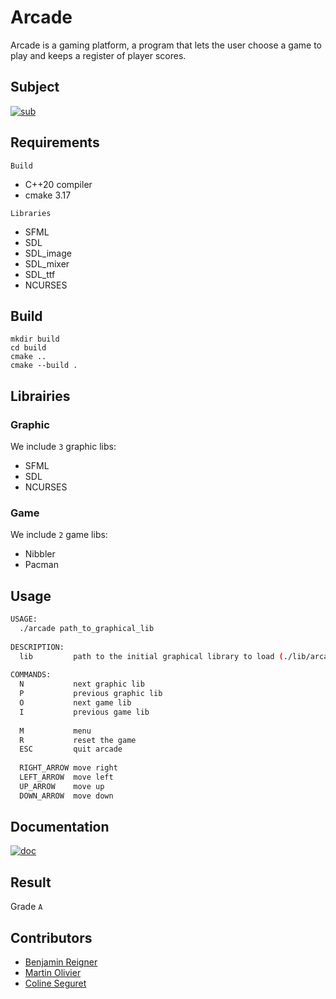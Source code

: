 # Arcade
Arcade is a gaming platform, a program that lets the user choose a game to play and keeps a register of player scores.

## Subject

[![sub](https://img.shields.io/badge/Subject-pdf-red.svg)](./subject.pdf)

## Requirements

`Build`
- C++20 compiler
- cmake 3.17

`Libraries`
- SFML
- SDL
- SDL_image
- SDL_mixer
- SDL_ttf
- NCURSES

## Build

```
mkdir build
cd build
cmake ..
cmake --build .
```

## Librairies
### Graphic
We include `3` graphic libs:   
- SFML
- SDL
- NCURSES   

### Game
We include `2` game libs:
- Nibbler
- Pacman  

## Usage
```bash
USAGE:
  ./arcade path_to_graphical_lib
  
DESCRIPTION:
  lib         path to the initial graphical library to load (./lib/arcade_lib_name.so)
  
COMMANDS:
  N           next graphic lib
  P           previous graphic lib
  O           next game lib
  I           previous game lib
  
  M           menu
  R           reset the game
  ESC         quit arcade
  
  RIGHT_ARROW move right
  LEFT_ARROW  move left
  UP_ARROW    move up
  DOWN_ARROW  move down
```

## Documentation

[![doc](https://img.shields.io/badge/Documentation-pdf-red.svg)](./doc/documentation.pdf)

## Result

Grade `A`

## Contributors

- [Benjamin Reigner](https://github.com/Breigner01)
- [Martin Olivier](https://github.com/martin-olivier)
- [Coline Seguret](https://github.com/Cleopha)

